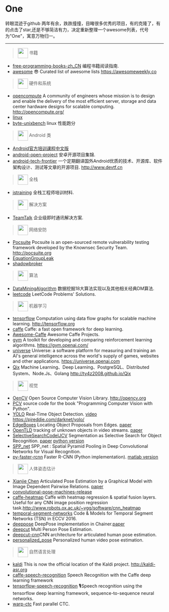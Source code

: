# One

转眼混迹于github 两年有余，跌跌撞撞，目睹很多优秀的项目，有的克隆了，有的点击了star,还是不够简洁有力，决定重新整理一个awesome列表，代号为"One"，寓意万物归一。

---------------

> <img src="http://static.mindcont.com/blog/images/resources/icon/book.png" height="32" style="vertical-align:middle"/> 书籍

- [free-programming-books-zh_CN](https://github.com/justjavac/free-programming-books-zh_CN) 编程书籍阅读指南.
- [awesome](https://github.com/sindresorhus/awesome) 😎 Curated list of awesome lists <https://awesomeweekly.co>


> <img src="http://static.mindcont.com/blog/images/resources/icon/hardware.png" height="32" style="vertical-align:middle"/> 硬件和系统

- [opencompute](https://github.com/facebookarchive/opencompute) A community of engineers whose mission is to design and enable the delivery of the most efficient server, storage and data center hardware designs for scalable computing. <http://opencompute.org/>
- [linux](https://github.com/torvalds/linux)
- [byte-unixbench](https://github.com/kdlucas/byte-unixbench) linux 性能跑分


> <img src="http://static.mindcont.com/blog/images/resources/icon/android.png" height="32" style="vertical-align:middle"/> Android 类

- [Android官方培训课程中文版](https://github.com/kesenhoo/android-training-course-in-chinese)
- [android-open-project](https://github.com/kesenhoo/android-open-project) 安卓开源项目集锦.
- [android-tech-frontier](https://github.com/hehonghui/android-tech-frontier) 一个定期翻译国外Android优质的技术、开源库、软件架构设计、测试等文章的开源项目. <http://www.devtf.cn>


> <img src="http://static.mindcont.com/blog/images/resources/icon/web.png" height="32" style="vertical-align:middle"/> 全栈

- [jstraining](https://github.com/ruanyf/jstraining) 全栈工程师培训材料.


> <img src="http://static.mindcont.com/blog/images/resources/icon/solution.png" height="32" style="vertical-align:middle"/> 解决方案

- [TeamTalk](https://github.com/meili/TeamTalk) 企业级即时通讯解决方案.


> <img src="http://static.mindcont.com/blog/images/resources/icon/safe.png" height="32" style="vertical-align:middle"/> 网络安防

- [Pocsuite](https://github.com/knownsec/Pocsuite) Pocsuite is an open-sourced remote vulnerability testing framework developed by the Knownsec Security Team. <http://pocsuite.org>
- [EquationGroupLeak](https://github.com/adamcaudill/EquationGroupLeak)
- [shadowbroker](https://github.com/misterch0c/shadowbroker)


> <img src="http://static.mindcont.com/blog/images/resources/icon/algorithm.png" height="32" style="vertical-align:middle"/> 算法

- [DataMiningAlgorithm](https://github.com/linyiqun/DataMiningAlgorithm) 数据挖掘18大算法实现以及其他相关经典DM算法.
- [leetcode](https://github.com/haoel/leetcode) LeetCode Problems' Solutions.


> <img src="http://static.mindcont.com/blog/images/resources/icon/ml.png" height="32" style="vertical-align:middle"/> 机器学习

- [tensorflow](https://github.com/tensorflow/tensorflow) Computation using data flow graphs for scalable machine learning. <http://tensorflow.org>
- [caffe](https://github.com/BVLC/caffe) Caffe: a fast open framework for deep learning.
- [Awesome-Caffe](https://github.com/MichaelXin/Awesome-Caffe) Awesome Caffe Projects.
- [gym](https://github.com/openai/gym) A toolkit for developing and comparing reinforcement learning algorithms. <https://gym.openai.com/>
- [universe](https://github.com/openai/universe) Universe: a software platform for measuring and training an AI's general intelligence across the world's supply of games, websites and other applications. <https://universe.openai.com>
- [Qix](https://github.com/ty4z2008/Qix) Machine Learning、Deep Learning、PostgreSQL、Distributed System、Node.Js、Golang <http://ty4z2008.github.io/Qix>


> <img src="http://static.mindcont.com/blog/images/resources/icon/vision.png" height="32" style="vertical-align:middle"/> 视觉

- [OenCV](https://github.com/opencv/opencv) Open Source Computer Vision Library. <http://opencv.org>
- [PCV](https://github.com/jesolem/PCV) source code for the book "Programming Computer Vision with Python".
- [YOLO](https://github.com/pjreddie/darknet) Real-Time Object Detection. [video](http://static.mindcont.com/video/YOLO_Watches_Nature_Part_2.mp4) https://pjreddie.com/darknet/yolo/
- [EdgeBoxes](https://github.com/pdollar/edges) Locating Object Proposals from Edges. [paper](http://web.bii.a-star.edu.sg/~zhangxw/files/EdgeBoxes_ECCV2014.pdf)
- [OpenTLD](https://github.com/zk00006/OpenTLD) tracking of unknown objects in video streams. [paper](http://kahlan.eps.surrey.ac.uk/featurespace/tld/Publications/2011_ict_pioneers.pdf)
- [SelectiveSearchCodeIJCV](https://ivi.fnwi.uva.nl/isis/publications/bibtexbrowser.php?key=UijlingsIJCV2013&bib=all.bib) Segmentation as Selective Search for Object Recognition. [paper](https://ivi.fnwi.uva.nl/isis/publications/2013/UijlingsIJCV2013/UijlingsIJCV2013.pdf)
[python version](https://github.com/sergeyk/selective_search_ijcv_with_python)
- [SPP_net](https://github.com/ShaoqingRen/SPP_net) SPP_net : Spatial Pyramid Pooling in Deep Convolutional Networks for Visual Recognition.
- [py-faster-rcnn](https://github.com/rbgirshick/py-faster-rcnn) Faster R-CNN (Python implementation). [matlab version](https://github.com/ShaoqingRen/faster_rcnn)


> <img src="http://static.mindcont.com/blog/images/resources/icon/hpe.png" height="32" style="vertical-align:middle"/> 人体姿态估计

- [Xianjie Chen](http://www.stat.ucla.edu/~xianjie.chen/projects/pose_estimation/pose_estimation.html) Articulated Pose Estimation by a Graphical Model with Image Dependent Pairwise Relations. [paper](http://www.stat.ucla.edu/~xianjie.chen/pdf/Chen_NIPS14.pdf)
- [convolutional-pose-machines-release](https://github.com/shihenw/convolutional-pose-machines-release)
- [caffe-heatmap](https://github.com/tpfister/caffe-heatmap) Caffe with heatmap regression & spatial fusion layers. Useful for any CNN image position regression task.http://www.robots.ox.ac.uk/~vgg/software/cnn_heatmap
- [temporal-segment-networks](https://github.com/yjxiong/temporal-segment-networks) Code & Models for Temporal Segment Networks (TSN) in ECCV 2016.
- [deeppose](https://github.com/mitmul/deeppose) DeepPose implementation in Chainer.[paper](http://static.googleusercontent.com/media/research.google.com/ja//pubs/archive/42237.pdf)
- [deepcut](https://github.com/eldar/deepcut) Multi Person Pose Estimation.
- [deepcut-cnn](https://github.com/eldar/deepcut-cnn)CNN architecture for articulated human pose estimation.
- [personalized_pose](https://github.com/jjcharles/personalized_pose) Personalized human video pose estimation.


> <img src="http://static.mindcont.com/blog/images/resources/icon/nlp.png" height="32" style="vertical-align:middle"/> 自然语言处理

- [kaldi](https://github.com/kaldi-asr/kaldi) This is now the official location of the Kaldi project. http://kaldi-asr.org
- [caffe-speech-recognition](https://github.com/pannous/caffe-speech-recognition) Speech Recognition with the Caffe deep learning framework
- [tensorflow-speech-recognition](https://github.com/pannous/tensorflow-speech-recognition/) 🎙Speech recognition using the tensorflow deep learning framework, sequence-to-sequence neural networks.
- [warp-ctc](https://github.com/baidu-research/warp-ctc) Fast parallel CTC.
